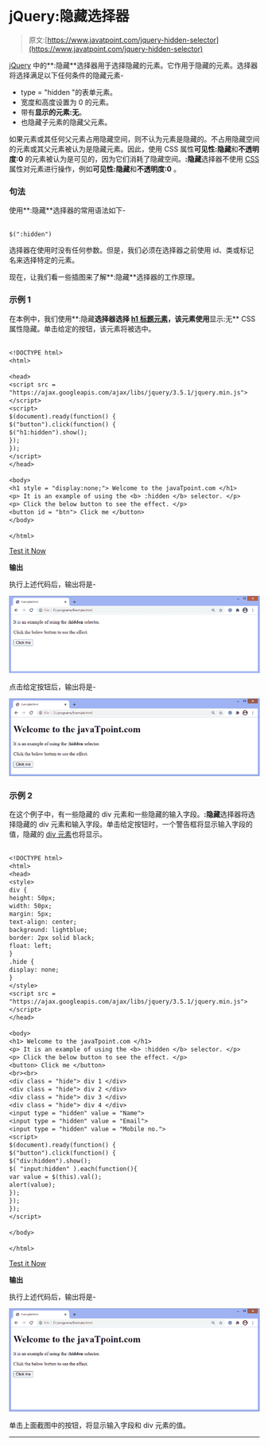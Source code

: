 # jQuery:隐藏选择器

> 原文:[https://www.javatpoint.com/jquery-hidden-selector](https://www.javatpoint.com/jquery-hidden-selector)

[jQuery](https://www.javatpoint.com/jquery-tutorial) 中的**:隐藏**选择器用于选择隐藏的元素。它作用于隐藏的元素。选择器将选择满足以下任何条件的隐藏元素-

*   type = "hidden "的表单元素。
*   宽度和高度设置为 0 的元素。
*   带有**显示的元素:无**。
*   也隐藏子元素的隐藏父元素。

如果元素或其任何父元素占用隐藏空间，则不认为元素是隐藏的。不占用隐藏空间的元素或其父元素被认为是隐藏元素。因此，使用 CSS 属性**可见性:隐藏**和**不透明度:0** 的元素被认为是可见的，因为它们消耗了隐藏空间。**:隐藏**选择器不使用 [CSS](https://www.javatpoint.com/css-tutorial) 属性对元素进行操作，例如**可见性:隐藏**和**不透明度:0** 。

### 句法

使用**:隐藏**选择器的常用语法如下-

```

$(":hidden")

```

选择器在使用时没有任何参数。但是，我们必须在选择器之前使用 id、类或标记名来选择特定的元素。

现在，让我们看一些插图来了解**:隐藏**选择器的工作原理。

### 示例 1

在本例中，我们使用**:隐藏**选择器选择 [**h1** 标题元素](https://www.javatpoint.com/html-heading)，该元素使用**显示:无** CSS 属性隐藏。单击给定的按钮，该元素将被选中。

```

<!DOCTYPE html>
<html>

<head>
<script src = "https://ajax.googleapis.com/ajax/libs/jquery/3.5.1/jquery.min.js"> </script>
<script>
$(document).ready(function() {
$("button").click(function() {
$("h1:hidden").show();
});
});
</script>
</head>

<body>
<h1 style = "display:none;"> Welcome to the javaTpoint.com </h1>
<p> It is an example of using the <b> :hidden </b> selector. </p>
<p> Click the below button to see the effect. </p>
<button id = "btn"> Click me </button>
</body>

</html>

```

[Test it Now](https://www.javatpoint.com/oprweb/test.jsp?filename=jquery-hidden-selector1)

**输出**

执行上述代码后，输出将是-

![jQuery :hidden selector](img/0303a5a4a94e3da9da18d65f111fb446.png)

点击给定按钮后，输出将是-

![jQuery :hidden selector](img/1b9614fede0bf3bb32ccf7fdf637e8ce.png)

### 示例 2

在这个例子中，有一些隐藏的 div 元素和一些隐藏的输入字段。**:隐藏**选择器将选择隐藏的 div 元素和输入字段。单击给定按钮时，一个警告框将显示输入字段的值，隐藏的 [div 元素](https://www.javatpoint.com/html-div-tag)也将显示。

```

<!DOCTYPE html>
<html>
<head>
<style>
div {
height: 50px;
width: 50px;
margin: 5px;
text-align: center;
background: lightblue;
border: 2px solid black;
float: left;
}
.hide {
display: none;
}
</style>
<script src = "https://ajax.googleapis.com/ajax/libs/jquery/3.5.1/jquery.min.js"> </script>
</head>

<body>
<h1> Welcome to the javaTpoint.com </h1>
<p> It is an example of using the <b> :hidden </b> selector. </p>
<p> Click the below button to see the effect. </p>
<button> Click me </button>
<br><br>
<div class = "hide"> div 1 </div>
<div class = "hide"> div 2 </div>
<div class = "hide"> div 3 </div>
<div class = "hide"> div 4 </div>
<input type = "hidden" value = "Name">
<input type = "hidden" value = "Email">
<input type = "hidden" value = "Mobile no.">
<script>
$(document).ready(function() {
$("button").click(function() {
$("div:hidden").show();
$( "input:hidden" ).each(function(){
var value = $(this).val();
alert(value);
});
});
});
</script>

</body>

</html>

```

[Test it Now](https://www.javatpoint.com/oprweb/test.jsp?filename=jquery-hidden-selector2)

**输出**

执行上述代码后，输出将是-

![jQuery :hidden selector](img/bc841feac0a4bb311c4eafe9100d66b3.png)

单击上面截图中的按钮，将显示输入字段和 div 元素的值。

* * *